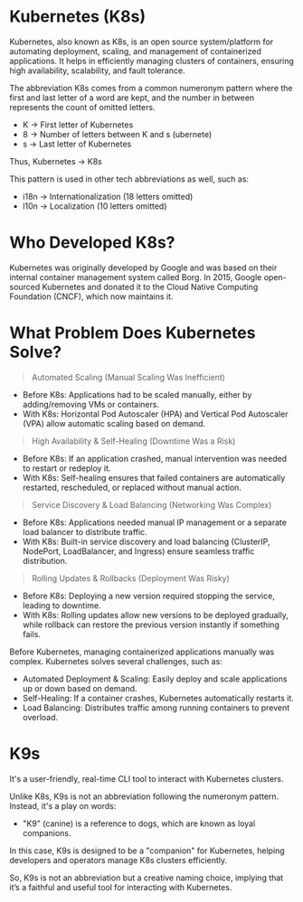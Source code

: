 # Kubernetes (K8s)
Kubernetes, also known as K8s, is an open source system/platform for automating deployment, scaling, and management of containerized applications.
It helps in efficiently managing clusters of containers, ensuring high availability, scalability, and fault tolerance.

The abbreviation K8s comes from a common numeronym pattern where the first and last letter of a word are kept, and the number in between represents the count of omitted letters. <br>
- K → First letter of Kubernetes <br>
- 8 → Number of letters between K and s (ubernete) <br>
- s → Last letter of Kubernetes <br>

Thus, Kubernetes → K8s <br>

This pattern is used in other tech abbreviations as well, such as: <br>
- i18n → Internationalization (18 letters omitted) <br>
- l10n → Localization (10 letters omitted) <br>

# Who Developed K8s?
Kubernetes was originally developed by Google and was based on their internal container management system called Borg.
In 2015, Google open-sourced Kubernetes and donated it to the Cloud Native Computing Foundation (CNCF), which now maintains it.

# What Problem Does Kubernetes Solve?
> Automated Scaling (Manual Scaling Was Inefficient)
- Before K8s: Applications had to be scaled manually, either by adding/removing VMs or containers.
- With K8s: Horizontal Pod Autoscaler (HPA) and Vertical Pod Autoscaler (VPA) allow automatic scaling based on demand.

> High Availability & Self-Healing (Downtime Was a Risk)
- Before K8s: If an application crashed, manual intervention was needed to restart or redeploy it.
- With K8s: Self-healing ensures that failed containers are automatically restarted, rescheduled, or replaced without manual action.

> Service Discovery & Load Balancing (Networking Was Complex)
- Before K8s: Applications needed manual IP management or a separate load balancer to distribute traffic.
- With K8s: Built-in service discovery and load balancing (ClusterIP, NodePort, LoadBalancer, and Ingress) ensure seamless traffic distribution.

> Rolling Updates & Rollbacks (Deployment Was Risky)
- Before K8s: Deploying a new version required stopping the service, leading to downtime.
- With K8s: Rolling updates allow new versions to be deployed gradually, while rollback can restore the previous version instantly if something fails.


Before Kubernetes, managing containerized applications manually was complex.
Kubernetes solves several challenges, such as:
- Automated Deployment & Scaling: Easily deploy and scale applications up or down based on demand.
- Self-Healing: If a container crashes, Kubernetes automatically restarts it.
- Load Balancing: Distributes traffic among running containers to prevent overload.



# K9s
It's a user-friendly, real-time CLI tool to interact with Kubernetes clusters. <br>

Unlike K8s, K9s is not an abbreviation following the numeronym pattern. Instead, it's a play on words: <br>
- "K9" (canine) is a reference to dogs, which are known as loyal companions.

In this case, K9s is designed to be a "companion" for Kubernetes, helping developers and operators manage K8s clusters efficiently. <br>

So, K9s is not an abbreviation but a creative naming choice, implying that it’s a faithful and useful tool for interacting with Kubernetes. <br>
